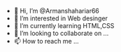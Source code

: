 - 👋 Hi, I’m @Armanshahariar66
- 👀 I’m interested in Web desinger
- 🌱 I’m currently learning HTML,CSS
- 💞️ I’m looking to collaborate on ...
- 📫 How to reach me ...

<!---
Armanshahariar66/Armanshahariar66 is a ✨ special ✨ repository because its `README.md` (this file) appears on your GitHub profile.
You can click the Preview link to take a look at your changes.
--->
